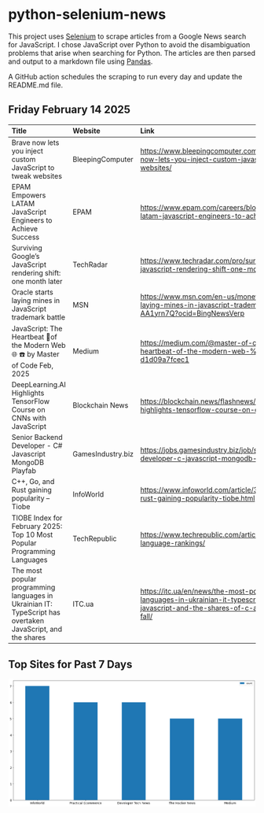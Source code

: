 # python-selenium-news

This project uses [Selenium](https://www.seleniumhq.org/) to scrape articles from a Google News search for JavaScript.
I chose JavaScript over Python to avoid the disambiguation problems that arise when searching for Python.
The articles are then parsed and output to a markdown file using [Pandas](https://pandas.pydata.org/).

A GitHub action schedules the scraping to run every day and update the README.md file.

## Friday February 14 2025


| Title                                                                                                       | Website           | Link                                                                                                                                                             |
|:------------------------------------------------------------------------------------------------------------|:------------------|:-----------------------------------------------------------------------------------------------------------------------------------------------------------------|
| Brave now lets you inject custom JavaScript to tweak websites                                               | BleepingComputer  | https://www.bleepingcomputer.com/news/software/brave-now-lets-you-inject-custom-javascript-to-tweak-websites/                                                    |
| EPAM Empowers LATAM JavaScript Engineers to Achieve Success                                                 | EPAM              | https://www.epam.com/careers/blog/epam-empowers-latam-javascript-engineers-to-achieve-success                                                                    |
| Surviving Google’s JavaScript rendering shift: one month later                                              | TechRadar         | https://www.techradar.com/pro/surviving-googles-javascript-rendering-shift-one-month-later                                                                       |
| Oracle starts laying mines in JavaScript trademark battle                                                   | MSN               | https://www.msn.com/en-us/money/news/oracle-starts-laying-mines-in-javascript-trademark-battle/ar-AA1yrn7Q?ocid=BingNewsVerp                                     |
| JavaScript: The Heartbeat 🎃of the Modern Web 🌐 ☎️  by Master of Code  Feb, 2025                             | Medium            | https://medium.com/@master-of-code/javascript-the-heartbeat-of-the-modern-web-%EF%B8%8F-d1d09a7fcec1                                                             |
| DeepLearning.AI Highlights TensorFlow Course on CNNs with JavaScript                                        | Blockchain News   | https://blockchain.news/flashnews/deeplearning-ai-highlights-tensorflow-course-on-cnns-with-javascript                                                           |
| Senior Backend Developer - C# Javascript MongoDB Playfab                                                    | GamesIndustry.biz | https://jobs.gamesindustry.biz/job/senior-backend-developer-c-javascript-mongodb-playfab-40001                                                                   |
| C++, Go, and Rust gaining popularity – Tiobe                                                                | InfoWorld         | https://www.infoworld.com/article/3821294/c-go-and-rust-gaining-popularity-tiobe.html                                                                            |
| TIOBE Index for February 2025: Top 10 Most Popular Programming Languages                                    | TechRepublic      | https://www.techrepublic.com/article/tiobe-index-language-rankings/                                                                                              |
| The most popular programming languages in Ukrainian IT: TypeScript has overtaken JavaScript, and the shares | ITC.ua            | https://itc.ua/en/news/the-most-popular-programming-languages-in-ukrainian-it-typescript-has-overtaken-javascript-and-the-shares-of-c-and-java-continue-to-fall/ |
## Top Sites for Past 7 Days

![Graph of Top Sites](https://raw.githubusercontent.com/dan-mba/python-selenium-news/main/last-week.png)

